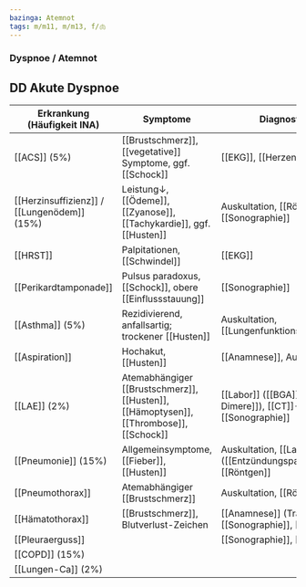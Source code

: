 ```yaml
---
bazinga: Atemnot
tags: m/m11, m/m13, f/🫁
---
```

### Dyspnoe / Atemnot

## DD Akute Dyspnoe
| Erkrankung (Häufigkeit INA)                 | Symptome                                                                               | Diagnostik                                                       |
| ------------------------------------------- | -------------------------------------------------------------------------------------- | ---------------------------------------------------------------- |
| [[ACS]] (5%)                                | [[Brustschmerz]], [[vegetative]] Symptome, ggf. [[Schock]]                             | [[EKG]], [[Herzenzyme]]                                          |
| [[Herzinsuffizienz]] / [[Lungenödem]] (15%) | Leistung↓, [[Ödeme]], [[Zyanose]], [[Tachykardie]], ggf. [[Husten]]                    | Auskultation, [[Röntgen]], [[Sonographie]]                       |
| [[HRST]]                                    | Palpitationen, [[Schwindel]]                                                           | [[EKG]]                                                          |
| [[Perikardtamponade]]                       | Pulsus paradoxus, [[Schock]], obere [[Einflussstauung]]                                | [[Sonographie]]                                                  |
| [[Asthma]] (5%)                             | Rezidivierend, anfallsartig; trockener [[Husten]]                                      | Auskultation, [[Lungenfunktionsprüfung]]                         |
| [[Aspiration]]                              | Hochakut, [[Husten]]                                                                   | [[Anamnese]], Auskultation                                       |
| [[LAE]] (2%)                                | Atemabhängiger [[Brustschmerz]], [[Husten]], [[Hämoptysen]], [[Thrombose]], [[Schock]] | [[Labor]] ([[BGA]], [[D-Dimere]]), [[CT]]-Angio, [[Sonographie]] |
| [[Pneumonie]] (15%)                         | Allgemeinsymptome, [[Fieber]], [[Husten]]                                              | Auskultation, [[Labor]] ([[Entzündungsparameter]]), [[Röntgen]]  |
| [[Pneumothorax]]                            | Atemabhängiger [[Brustschmerz]]                                                        | Auskultation, [[Röntgen]]                                        |
| [[Hämatothorax]]                            | [[Brustschmerz]], Blutverlust-Zeichen                                                  | [[Anamnese]] (Trauma?), [[Sonographie]], [[Röntgen]]             |
| [[Pleuraerguss]]                            |                                                                                        | [[Sonographie]], [[Röntgen]]                                     |
| [[COPD]] (15%)                              |                                                                                        |                                                                  |
| [[Lungen-Ca]] (2%)                                            |                                                                                        |                                                                  |